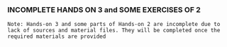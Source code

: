 ### INCOMPLETE HANDS ON 3 and SOME EXERCISES OF 2
```note
Note: Hands-on 3 and some parts of Hands-on 2 are incomplete due to lack of sources and material files. They will be completed once the required materials are provided
```